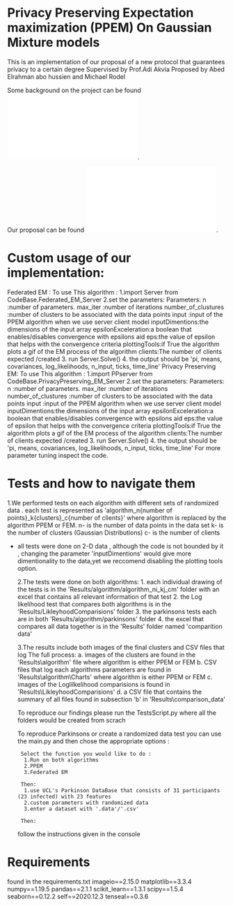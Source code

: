 # Privacy Preserving Expectation maximization (PPEM) On Gaussian Mixture models
This is an implementation of our proposal of a new protocol that guarantees privacy to a certain degree
Supervised by Prof.Adi Akvia
Proposed by Abed Elrahman abo hussien and Michael Rodel

Some background on the project can be found ![here](Background.md).

Our proposal can be found ![here](our_approach.md).
# Custom usage of our implementation:

   Federated EM :
        To use This algorithm :
            1.import Server from CodeBase.Federated_EM_Server
            2.set the parameters:
                Parameters:
                    n :number of parameters.
                    max_iter :number of iterations
                    number_of_clustures :number of clusters to be associated with the data points
                    input :input of the PPEM algorithm when we use server client model
                    inputDimentions:the dimensions of the input array
                    epsilonExceleration:a boolean that enables/disables convergence with epsilons aid
                    eps:the value of epsilon that helps with the convergence criteria
                    plottingTools:if True the algorithm plots a gif of the EM process of the algorithm
                    clients:The number of clients expected /created
            3. run Server.Solve()
            4. the output should be 'pi, means, covariances, log_likelihoods, n_input, ticks, time_line'
   Privacy Preserving EM:
        To use This algorithm :
             1.import PPserver from CodeBase.PrivacyPreserving_EM_Server
                    2.set the parameters:
                        Parameters:
                            n :number of parameters.
                            max_iter :number of iterations
                            number_of_clustures :number of clusters to be associated with the data points
                            input :input of the PPEM algorithm when we use server client model
                            inputDimentions:the dimensions of the input array
                            epsilonExceleration:a boolean that enables/disables convergence with epsilons aid
                            eps:the value of epsilon that helps with the convergence criteria
                            plottingTools:if True the algorithm plots a gif of the EM process of the algorithm
                            clients:The number of clients expected /created
                    3. run Server.Solve()
                    4. the output should be 'pi, means, covariances, log_likelihoods, n_input, ticks, time_line'
   For more parameter tuning inspect the code.

# Tests and how to navigate them

  1.We performed tests on each algorithm with different sets of randomized data .
    each test is represented as 'algorithm_n{number of points}_k{clusters}_c{number of clients}'
    where algorithm is replaced by the algorithm PPEM or FEM.
    n- is the number of data points in the data set
    k- is the number of clusters (Gaussian Distributions)
    c- is the number of clients
* all tests were done on 2-D data , although the code is not bounded by it , changing the parameter 'inputDimentions' would give more dimentionality to the data,yet we reccomend disabling the plotting tools option.

  2.The tests were done on both algorithms:
       1. each individual drawing of the tests is in the 'Results/algorithm/algorithm_ni_kj_cm' folder with an excel that contains all relevant information of that test
       2. the Log likelihood test that compares both algorithms is in the 'Results/LikleyhoodComparisions' folder
       3. the parkinsons tests each are in both 'Results/algorithm/parkinsons' folder
       4. the excel that compares all data together is in the 'Results' folder named 'comparition data'
  
  3.The results include both images of the final clusters and CSV files that log The full process:
       a. images of the clusters are found in the 'Results\algorithm' file where algorithm is either PPEM or FEM
       b. CSV files that log each algorithms parameters are found in 'Results\algorithm\Charts' where algorithm is either PPEM or FEM
       c. images of the Loglilkelihood comparisions is found in 'Results\LikleyhoodComparisions' 
       d. a CSV file that contains the summary of all files found in subsection 'b' in 'Results\comparison_data'


    To reproduce our findings please run the TestsScript.py where all the folders would be created from scrach

    To reproduce Parkinsons or create a randomized data test you can use the main.py and then chose the appropriate options :

       Select the function you would like to do :
        1.Run on both algorithms
        2.PPEM
        3.Federated EM

       Then:
        1.use UCL's Parkinson DataBase that consists of 31 participants (23 infected) with 23 features
        2.custom parameters with randomized data
        3.enter a dataset with '.data'/'.csv'
       
       Then: 
	 follow the instructions given in the console

# Requirements
   found in the requirements.txt
    imageio==2.15.0
    matplotlib==3.3.4
    numpy==1.19.5
    pandas==2.1.1
    scikit_learn==1.3.1
    scipy==1.5.4
    seaborn==0.12.2
    self==2020.12.3
    tenseal==0.3.6

#

